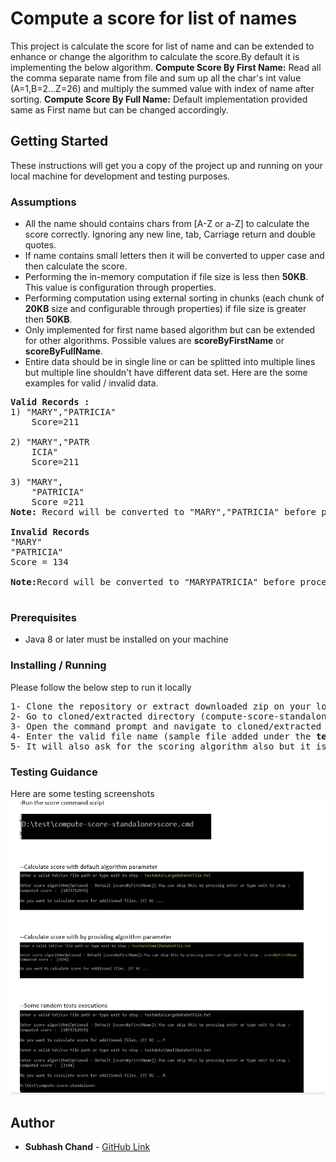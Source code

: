 # Compute a score for list of names
This project is calculate the score for list of name and can be extended to enhance or change the algorithm to calculate the score.By default it is implementing the below algorithm. 
<b>Compute Score By First Name:</b>  Read all the comma separate name from file and sum up all the char's int value (A=1,B=2...Z=26) and multiply the summed value with index of name after sorting.
<b>Compute Score By Full Name:</b> Default implementation provided same as First name but can be changed accordingly. 

## Getting Started
These instructions will get you a copy of the project up and running on your local machine for development and testing purposes.

### Assumptions
- All the name should contains chars from [A-Z or a-Z] to calculate the score correctly. Ignoring any new line, tab, Carriage return and double quotes.
- If name contains small letters then it will be converted to upper case and then calculate the score.
- Performing the in-memory computation if file size is less then **50KB**. This value is configuration through properties.
- Performing computation using external sorting in chunks (each chunk of **20KB** size and configurable through properties) if file size is greater then **50KB**.
- Only implemented for first name based algorithm but can be extended for other algorithms. Possible values are **scoreByFirstName** or **scoreByFullName**. 
- Entire data should be in single line or can be splitted into multiple lines but multiple line shouldn't have different data set. Here are the some examples for valid / invalid data.
<pre>
<b>Valid Records :</b>
1) "MARY","PATRICIA" 
	Score=211
	
2) "MARY","PATR
	ICIA"  
	Score=211
	
3) "MARY",
	"PATRICIA" 
	Score =211
<b>Note:</b> Record will be converted to "MARY","PATRICIA" before processing and then score will be calculated.

<b>Invalid Records</b>
"MARY"
"PATRICIA"
Score = 134

<b>Note:</b>Record will be converted to "MARYPATRICIA" before processing and then score will be calculated.

</pre>
### Prerequisites
- Java 8 or later must be installed on your machine

### Installing / Running
Please follow the below step to run it locally
<pre>
1- Clone the repository or extract downloaded zip on your local machine.
2- Go to cloned/extracted directory (compute-score-standalone).
3- Open the command prompt and navigate to cloned/extracted and run <b>score.cmd</b> (For Windows) and <b>.\score</b>( For Linux) script.
4- Enter the valid file name (sample file added under the <b>testdata</b> directory in the repository).
5- It will also ask for the scoring algorithm also but it is optional and can be skipped by pressing enter. Default value is <b>scoreByFirstName</b>.
</pre>

### Testing Guidance
Here are some testing screenshots
![Score Calculation](/Testing_Guidance.JPG?raw=true)

## Author
* **Subhash Chand** - [GitHub Link](https://github.com/subhash982)
